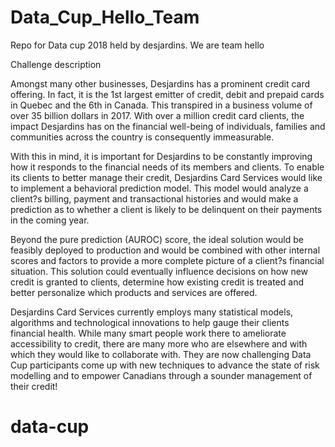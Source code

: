 # Data_Cup_Hello_Team

Repo for Data cup 2018 held by desjardins. We are team hello

Challenge description

Amongst many other businesses, Desjardins has a prominent credit card offering. In fact, it is the 1st largest emitter of credit, debit and prepaid cards in Quebec and the 6th in Canada. This transpired in a business volume of over 35 billion dollars in 2017. With over a million credit card clients, the impact Desjardins has on the financial well-being of individuals, families and communities across the country is consequently immeasurable.

With this in mind, it is important for Desjardins to be constantly improving how it responds to the financial needs of its members and clients. To enable its clients to better manage their credit, Desjardins Card Services would like to implement a behavioral prediction model. This model would analyze a client?s billing, payment and transactional histories and would make a prediction as to whether a client is likely to be delinquent on their payments in the coming year.

Beyond the pure prediction (AUROC) score, the ideal solution would be feasibly deployed to production and would be combined with other internal scores and factors to provide a more complete picture of a client?s financial situation. This solution could eventually influence decisions on how new credit is granted to clients, determine how existing credit is treated and better personalize which products and services are offered.

Desjardins Card Services currently employs many statistical models, algorithms and technological innovations to help gauge their clients financial health. While many smart people work there to ameliorate accessibility to credit, there are many more who are elsewhere and with which they would like to collaborate with. They are now challenging Data Cup participants come up with new techniques to advance the state of risk modelling and to empower Canadians through a sounder management of their credit!
# data-cup

